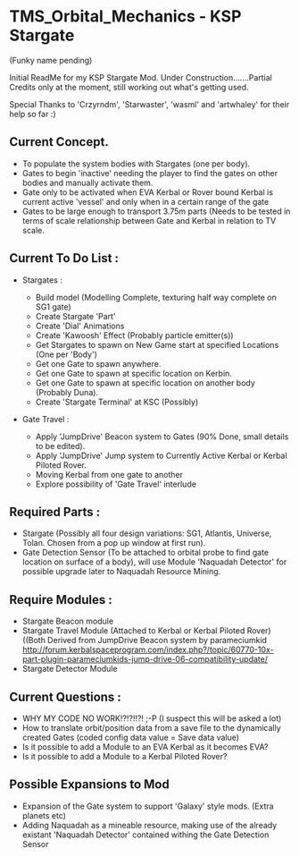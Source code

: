 # TMS_Orbital_Mechanics - KSP Stargate
(Funky name pending)

Initial ReadMe for my KSP Stargate Mod.
Under Construction.......Partial Credits only at the moment, still working out what's getting used.

Special Thanks to 'Crzyrndm', 'Starwaster', 'wasml' and 'artwhaley' for their help so far :)

Current Concept.
----------------
- To populate the system bodies with Stargates (one per body).
- Gates to begin 'inactive' needing the player to find the gates on other bodies and manually activate them.
- Gate only to be activated when EVA Kerbal or Rover bound Kerbal is current active 'vessel' and only when in a certain range of the    gate
- Gates to be large enough to transport 3.75m parts (Needs to be tested in terms of scale relationship between Gate and Kerbal in       relation to TV scale.

Current To Do List :
--------------------
- Stargates :
  - Build model (Modelling Complete, texturing half way complete on SG1 gate)
  - Create Stargate 'Part'
  - Create 'Dial' Animations
  - Create 'Kawoosh' Effect (Probably particle emitter(s))
  - Get Stargates to spawn on New Game start at specified Locations (One per 'Body')
  - Get one Gate to spawn anywhere.
  - Get one Gate to spawn at specific location on Kerbin.
  - Get one Gate to spawn at specific location on another body (Probably Duna).
  - Create 'Stargate Terminal' at KSC (Possibly)

- Gate Travel :
  - Apply 'JumpDrive' Beacon system to Gates (90% Done, small details to be edited).
  - Apply 'JumpDrive' Jump system to Currently Active Kerbal or Kerbal Piloted Rover.
  - Moving Kerbal from one gate to another
  - Explore possibility of 'Gate Travel' interlude

Required Parts :
----------------
- Stargate (Possibly all four design variations: SG1, Atlantis, Universe, Tolan.  Chosen from a pop up window at first run).
- Gate Detection Sensor (To be attached to orbital probe to find gate location on surface of a body), will use Module 'Naquadah         Detector' for possible upgrade later to Naquadah Resource Mining.

Require Modules :
-----------------
- Stargate Beacon module
- Stargate Travel Module (Attached to Kerbal or Kerbal Piloted Rover)
  ((Both Derived from JumpDrive Beacon system by parameciumkid
  http://forum.kerbalspaceprogram.com/index.php?/topic/60770-10x-part-plugin-parameciumkids-jump-drive-06-compatibility-update/
- Stargate Detector Module

Current Questions :
-------------------
- WHY MY CODE NO WORK!?!?!!?!  ;-P (I suspect this will be asked a lot)
- How to translate orbit/position data from a save file to the dynamically created Gates (coded config data value = Save data value)
- Is it possible to add a Module to an EVA Kerbal as it becomes EVA?
- Is it possible to add a Module to a Kerbal Piloted Rover?

Possible Expansions to Mod
--------------------------
- Expansion of the Gate system to support 'Galaxy' style mods. (Extra planets etc)
- Adding Naquadah as a mineable resource, making use of the already existant 'Naquadah Detector' contained withing the Gate Detection   Sensor
